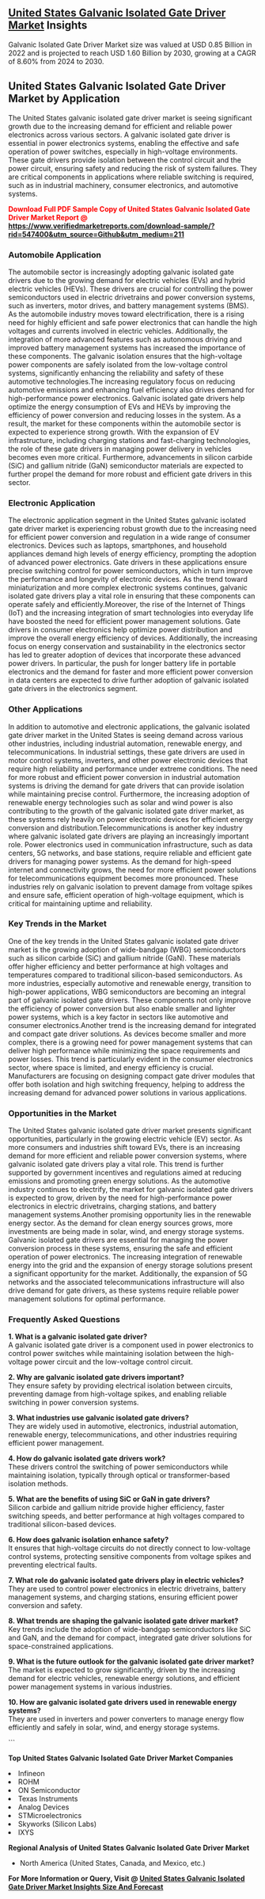 <h2><a href="https://www.verifiedmarketreports.com/download-sample/?rid=547400&amp;utm_source=Github&amp;utm_medium=211" target="_blank">United States Galvanic Isolated Gate Driver Market</a> Insights</h2><p>Galvanic Isolated Gate Driver Market size was valued at USD 0.85 Billion in 2022 and is projected to reach USD 1.60 Billion by 2030, growing at a CAGR of 8.60% from 2024 to 2030.</p><p><h2>United States Galvanic Isolated Gate Driver Market by Application</h2>The United States galvanic isolated gate driver market is seeing significant growth due to the increasing demand for efficient and reliable power electronics across various sectors. A galvanic isolated gate driver is essential in power electronics systems, enabling the effective and safe operation of power switches, especially in high-voltage environments. These gate drivers provide isolation between the control circuit and the power circuit, ensuring safety and reducing the risk of system failures. They are critical components in applications where reliable switching is required, such as in industrial machinery, consumer electronics, and automotive systems.<strong><p><span class=""><span style="color: #ff0000;"><strong>Download Full PDF Sample Copy of United States Galvanic Isolated Gate Driver Market Report</strong> @ </span><a href="https://www.verifiedmarketreports.com/download-sample/?rid=547400&amp;utm_source=Github&amp;utm_medium=211" target="_blank">https://www.verifiedmarketreports.com/download-sample/?rid=547400&amp;utm_source=Github&amp;utm_medium=211</a></span></p></strong><h3>Automobile Application</h3>The automobile sector is increasingly adopting galvanic isolated gate drivers due to the growing demand for electric vehicles (EVs) and hybrid electric vehicles (HEVs). These drivers are crucial for controlling the power semiconductors used in electric drivetrains and power conversion systems, such as inverters, motor drives, and battery management systems (BMS). As the automobile industry moves toward electrification, there is a rising need for highly efficient and safe power electronics that can handle the high voltages and currents involved in electric vehicles. Additionally, the integration of more advanced features such as autonomous driving and improved battery management systems has increased the importance of these components. The galvanic isolation ensures that the high-voltage power components are safely isolated from the low-voltage control systems, significantly enhancing the reliability and safety of these automotive technologies.The increasing regulatory focus on reducing automotive emissions and enhancing fuel efficiency also drives demand for high-performance power electronics. Galvanic isolated gate drivers help optimize the energy consumption of EVs and HEVs by improving the efficiency of power conversion and reducing losses in the system. As a result, the market for these components within the automobile sector is expected to experience strong growth. With the expansion of EV infrastructure, including charging stations and fast-charging technologies, the role of these gate drivers in managing power delivery in vehicles becomes even more critical. Furthermore, advancements in silicon carbide (SiC) and gallium nitride (GaN) semiconductor materials are expected to further propel the demand for more robust and efficient gate drivers in this sector.<h3>Electronic Application</h3>The electronic application segment in the United States galvanic isolated gate driver market is experiencing robust growth due to the increasing need for efficient power conversion and regulation in a wide range of consumer electronics. Devices such as laptops, smartphones, and household appliances demand high levels of energy efficiency, prompting the adoption of advanced power electronics. Gate drivers in these applications ensure precise switching control for power semiconductors, which in turn improve the performance and longevity of electronic devices. As the trend toward miniaturization and more complex electronic systems continues, galvanic isolated gate drivers play a vital role in ensuring that these components can operate safely and efficiently.Moreover, the rise of the Internet of Things (IoT) and the increasing integration of smart technologies into everyday life have boosted the need for efficient power management solutions. Gate drivers in consumer electronics help optimize power distribution and improve the overall energy efficiency of devices. Additionally, the increasing focus on energy conservation and sustainability in the electronics sector has led to greater adoption of devices that incorporate these advanced power drivers. In particular, the push for longer battery life in portable electronics and the demand for faster and more efficient power conversion in data centers are expected to drive further adoption of galvanic isolated gate drivers in the electronics segment.<h3>Other Applications</h3>In addition to automotive and electronic applications, the galvanic isolated gate driver market in the United States is seeing demand across various other industries, including industrial automation, renewable energy, and telecommunications. In industrial settings, these gate drivers are used in motor control systems, inverters, and other power electronic devices that require high reliability and performance under extreme conditions. The need for more robust and efficient power conversion in industrial automation systems is driving the demand for gate drivers that can provide isolation while maintaining precise control. Furthermore, the increasing adoption of renewable energy technologies such as solar and wind power is also contributing to the growth of the galvanic isolated gate driver market, as these systems rely heavily on power electronic devices for efficient energy conversion and distribution.Telecommunications is another key industry where galvanic isolated gate drivers are playing an increasingly important role. Power electronics used in communication infrastructure, such as data centers, 5G networks, and base stations, require reliable and efficient gate drivers for managing power systems. As the demand for high-speed internet and connectivity grows, the need for more efficient power solutions for telecommunications equipment becomes more pronounced. These industries rely on galvanic isolation to prevent damage from voltage spikes and ensure safe, efficient operation of high-voltage equipment, which is critical for maintaining uptime and reliability.<h3>Key Trends in the Market</h3>One of the key trends in the United States galvanic isolated gate driver market is the growing adoption of wide-bandgap (WBG) semiconductors such as silicon carbide (SiC) and gallium nitride (GaN). These materials offer higher efficiency and better performance at high voltages and temperatures compared to traditional silicon-based semiconductors. As more industries, especially automotive and renewable energy, transition to high-power applications, WBG semiconductors are becoming an integral part of galvanic isolated gate drivers. These components not only improve the efficiency of power conversion but also enable smaller and lighter power systems, which is a key factor in sectors like automotive and consumer electronics.Another trend is the increasing demand for integrated and compact gate driver solutions. As devices become smaller and more complex, there is a growing need for power management systems that can deliver high performance while minimizing the space requirements and power losses. This trend is particularly evident in the consumer electronics sector, where space is limited, and energy efficiency is crucial. Manufacturers are focusing on designing compact gate driver modules that offer both isolation and high switching frequency, helping to address the increasing demand for advanced power solutions in various applications.<h3>Opportunities in the Market</h3>The United States galvanic isolated gate driver market presents significant opportunities, particularly in the growing electric vehicle (EV) sector. As more consumers and industries shift toward EVs, there is an increasing demand for more efficient and reliable power conversion systems, where galvanic isolated gate drivers play a vital role. This trend is further supported by government incentives and regulations aimed at reducing emissions and promoting green energy solutions. As the automotive industry continues to electrify, the market for galvanic isolated gate drivers is expected to grow, driven by the need for high-performance power electronics in electric drivetrains, charging stations, and battery management systems.Another promising opportunity lies in the renewable energy sector. As the demand for clean energy sources grows, more investments are being made in solar, wind, and energy storage systems. Galvanic isolated gate drivers are essential for managing the power conversion process in these systems, ensuring the safe and efficient operation of power electronics. The increasing integration of renewable energy into the grid and the expansion of energy storage solutions present a significant opportunity for the market. Additionally, the expansion of 5G networks and the associated telecommunications infrastructure will also drive demand for gate drivers, as these systems require reliable power management solutions for optimal performance.<h3>Frequently Asked Questions</h3><p><strong>1. What is a galvanic isolated gate driver?</strong><br>A galvanic isolated gate driver is a component used in power electronics to control power switches while maintaining isolation between the high-voltage power circuit and the low-voltage control circuit.</p><p><strong>2. Why are galvanic isolated gate drivers important?</strong><br>They ensure safety by providing electrical isolation between circuits, preventing damage from high-voltage spikes, and enabling reliable switching in power conversion systems.</p><p><strong>3. What industries use galvanic isolated gate drivers?</strong><br>They are widely used in automotive, electronics, industrial automation, renewable energy, telecommunications, and other industries requiring efficient power management.</p><p><strong>4. How do galvanic isolated gate drivers work?</strong><br>These drivers control the switching of power semiconductors while maintaining isolation, typically through optical or transformer-based isolation methods.</p><p><strong>5. What are the benefits of using SiC or GaN in gate drivers?</strong><br>Silicon carbide and gallium nitride provide higher efficiency, faster switching speeds, and better performance at high voltages compared to traditional silicon-based devices.</p><p><strong>6. How does galvanic isolation enhance safety?</strong><br>It ensures that high-voltage circuits do not directly connect to low-voltage control systems, protecting sensitive components from voltage spikes and preventing electrical faults.</p><p><strong>7. What role do galvanic isolated gate drivers play in electric vehicles?</strong><br>They are used to control power electronics in electric drivetrains, battery management systems, and charging stations, ensuring efficient power conversion and safety.</p><p><strong>8. What trends are shaping the galvanic isolated gate driver market?</strong><br>Key trends include the adoption of wide-bandgap semiconductors like SiC and GaN, and the demand for compact, integrated gate driver solutions for space-constrained applications.</p><p><strong>9. What is the future outlook for the galvanic isolated gate driver market?</strong><br>The market is expected to grow significantly, driven by the increasing demand for electric vehicles, renewable energy solutions, and efficient power management systems in various industries.</p><p><strong>10. How are galvanic isolated gate drivers used in renewable energy systems?</strong><br>They are used in inverters and power converters to manage energy flow efficiently and safely in solar, wind, and energy storage systems.</p>```</p><p><strong>Top United States Galvanic Isolated Gate Driver Market Companies</strong></p><div data-test-id=""><p><li>Infineon</li><li> ROHM</li><li> ON Semiconductor</li><li> Texas Instruments</li><li> Analog Devices</li><li> STMicroelectronics</li><li> Skyworks (Silicon Labs)</li><li> IXYS</li></p><div><strong>Regional Analysis of&nbsp;United States Galvanic Isolated Gate Driver Market</strong></div><ul><li dir="ltr"><p dir="ltr">North America&nbsp;(United States, Canada, and Mexico, etc.)</p></li></ul><p><strong>For More Information or Query, Visit @&nbsp;</strong><strong><a href="https://www.verifiedmarketreports.com/product/galvanic-isolated-gate-driver-market/?utm_source=Github&amp;utm_medium=211" target="_blank">United States Galvanic Isolated Gate Driver Market Insights Size And Forecast</a></strong></p></div>
